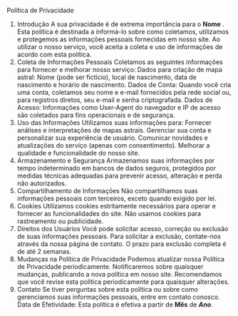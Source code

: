 Política de Privacidade
1. Introdução
A sua privacidade é de extrema importância para o ____Nome____ . Esta política é destinada a informá-lo sobre como coletamos, utilizamos e protegemos as informações pessoais fornecidas em nosso site. Ao utilizar o nosso serviço, você aceita a coleta e uso de informações de acordo com esta política.
2. Coleta de Informações Pessoais
Coletamos as seguintes informações para fornecer e melhorar nosso serviço:
Dados para criação de mapa astral: Nome (pode ser fictício), local de nascimento, data de nascimento e horário de nascimento.
Dados de Conta: Quando você cria uma conta, coletamos seu nome e e-mail fornecidos pela rede social ou, para registros diretos, seu e-mail e senha criptografada.
Dados de Acesso: Informações como User-Agent do navegador e IP de acesso são coletados para fins operacionais e de segurança.
3. Uso das Informações
Utilizamos suas informações para:
Fornecer análises e interpretações de mapas astrais.
Gerenciar sua conta e personalizar sua experiência de usuário.
Comunicar novidades e atualizações do serviço (apenas com consentimento).
Melhorar a qualidade e funcionalidade do nosso site.
4. Armazenamento e Segurança
Armazenamos suas informações por tempo indeterminado em bancos de dados seguros, protegidos por medidas técnicas adequadas para prevenir acesso, alteração e perda não autorizados.
5. Compartilhamento de Informações
Não compartilhamos suas informações pessoais com terceiros, exceto quando exigido por lei.
6. Cookies
Utilizamos cookies estritamente necessários para operar e fornecer as funcionalidades do site. Não usamos cookies para rastreamento ou publicidade.
7. Direitos dos Usuários
Você pode solicitar acesso, correção ou exclusão de suas informações pessoais. Para solicitar a exclusão, contate-nos através da nossa página de contato. O prazo para exclusão completa é de até 2 semanas.
8. Mudanças na Política de Privacidade
Podemos atualizar nossa Política de Privacidade periodicamente. Notificaremos sobre quaisquer mudanças, publicando a nova política em nosso site. Recomendamos que você revise esta política periodicamente para quaisquer alterações.
9. Contato
Se tiver perguntas sobre esta política ou sobre como gerenciamos suas informações pessoais, entre em contato conosco.
Data de Efetividade:
Esta política é efetiva a partir de ____Mês____ de ___Ano___.